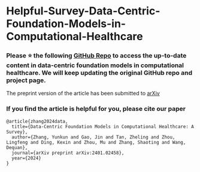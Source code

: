 # Helpful-Survey-Data-Centric-Foundation-Models-in-Computational-Healthcare

### Please &#11088; the following [GitHub Repo](https://github.com/Yunkun-Zhang/Data-Centric-FM-Healthcare) to access the up-to-date content in data-centric foundation models in computational healthcare. We will keep updating the original GitHub repo and project page.
The preprint version of the article has been submitted to [arXiv](https://arxiv.org/abs/2401.02458)

### If you find the article is helpful for you, please cite our paper
```
@article{zhang2024data,
  title={Data-Centric Foundation Models in Computational Healthcare: A Survey},
  author={Zhang, Yunkun and Gao, Jin and Tan, Zheling and Zhou, Lingfeng and Ding, Kexin and Zhou, Mu and Zhang, Shaoting and Wang, Dequan},
  journal={arXiv preprint arXiv:2401.02458},
  year={2024}
}
```
